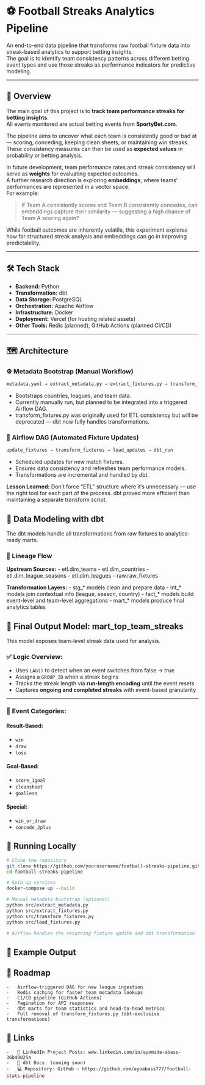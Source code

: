 # ⚽ Football Streaks Analytics Pipeline

An end-to-end data pipeline that transforms raw football fixture data into streak-based analytics to support betting insights.  
The goal is to identify team consistency patterns across different betting event types and use those streaks as performance indicators for predictive modeling.

---

## 🧠 Overview

The main goal of this project is to **track team performance streaks for betting insights**.  
All events monitored are actual betting events from **SportyBet.com**.

The pipeline aims to uncover what each team is consistently good or bad at — scoring, conceding, keeping clean sheets, or maintaining win streaks.  
These consistency measures can then be used as **expected values** in probability or betting analysis.

In future development, team performance rates and streak consistency will serve as **weights** for evaluating expected outcomes.  
A further research direction is exploring **embeddings**, where teams’ performances are represented in a vector space.  
For example:

> If Team A consistently scores and Team B consistently concedes, can embeddings capture their similarity — suggesting a high chance of Team A scoring again?

While football outcomes are inherently volatile, this experiment explores how far structured streak analysis and embeddings can go in improving predictability.

---

## 🛠 Tech Stack

- **Backend:** Python  
- **Transformation:** dbt  
- **Data Storage:** PostgreSQL  
- **Orchestration:** Apache Airflow  
- **Infrastructure:** Docker  
- **Deployment:** Vercel (for hosting related assets)  
- **Other Tools:** Redis (planned), GitHub Actions (planned CI/CD)

---

## 🗺️ Architecture

### ⚙️ Metadata Bootstrap (Manual Workflow)

```bash
metadata.yaml → extract_metadata.py → extract_fixtures.py → transform_fixtures.py → load_fixtures.py
```
-	Bootstraps countries, leagues, and team data.
-	Currently manually run, but planned to be integrated into a triggered Airflow DAG.
-	transform_fixtures.py was originally used for ETL consistency but will be deprecated — dbt now fully handles transformations.

### 🔁 Airflow DAG (Automated Fixture Updates)

```bash
update_fixtures → transform_fixtures → load_updates → dbt_run
```
-	Scheduled updates for new match fixtures.
-	Ensures data consistency and refreshes team performance models.
- Transformations are incremental and handled by dbt.

**Lesson Learned:** Don’t force “ETL” structure where it’s unnecessary — use the right tool for each part of the process.
dbt proved more efficient than maintaining a separate transform script.

## 🧩 Data Modeling with dbt
The dbt models handle all transformations from raw fixtures to analytics-ready marts.

### 🔄 Lineage Flow

**Upstream Sources:**
	-	etl.dim_teams
	-	etl.dim_countries
	-	etl.dim_league_seasons
	-	etl.dim_leagues
	-	raw.raw_fixtures

**Transformation Layers:**
	-	stg_* models clean and prepare data
	-	int_* models join contextual info (league, season, country)
	-	fact_* models build event-level and team-level aggregations
	-	mart_* models produce final analytics tables

## 🧠 Final Output Model: mart_top_team_streaks

This model exposes team-level streak data used for analysis.

### ✅ Logic Overview:

- Uses `LAG()` to detect when an event switches from false → true  
- Assigns a `GROUP_ID` when a streak begins  
- Tracks the streak length via **run-length encoding** until the event resets  
- Captures **ongoing and completed streaks** with event-based granularity  

---

### 🎯 Event Categories:

#### Result-Based:
- `win`  
- `draw`  
- `loss`

#### Goal-Based:
- `score_1goal`  
- `cleansheet`  
- `goalless`

#### Special:
- `win_or_draw`  
- `concede_2plus`

## 🧪 Running Locally
``` bash
# Clone the repository
git clone https://github.com/yourusername/football-streaks-pipeline.git
cd football-streaks-pipeline

# Spin up services
docker-compose up --build

# Manual metadata bootstrap (optional)
python src/extract_metadata.py
python src/extract_fixtures.py
python src/transform_fixtures.py
python src/load_fixtures.py

# Airflow handles the recurring fixture update and dbt transformation
```
## 🧮 Example Output


## 🚧 Roadmap
	-	Airflow-triggered DAG for new league ingestion
	-	Redis caching for faster team metadata lookups
	-	CI/CD pipeline (GitHub Actions)
	-	Pagination for API responses
	-	dbt marts for team statistics and head-to-head metrics
	-	Full removal of transform_fixtures.py (dbt-exclusive transformations)

  ## 🔗 Links
	-	📘 LinkedIn Project Posts: www.linkedin.com/in/ayomide-abass-36b40025a
	-	📄 dbt Docs: (coming soon)
	-	💻 Repository: GitHub - https://github.com/ayoabass777/football-stats-pipeline￼
